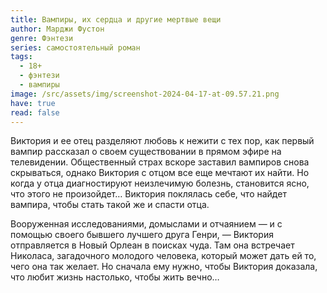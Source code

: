 ```yaml
---
title: Вампиры, их сердца и другие мертвые вещи
author: Марджи Фустон
genre: Фэнтези
series: самостоятельный роман
tags:
  - 18+
  - фэнтези
  - вампиры
image: /src/assets/img/screenshot-2024-04-17-at-09.57.21.png
have: true
read: false
---
```

Виктория и ее отец разделяют любовь к нежити с тех пор, как первый вампир рассказал о своем существовании в прямом эфире на телевидении. Общественный страх вскоре заставил вампиров снова скрываться, однако Виктория с отцом все еще мечтают их найти. Но когда у отца диагностируют неизлечимую болезнь, становится ясно, что этого не произойдет… Виктория поклялась себе, что найдет вампира, чтобы стать такой же и спасти отца.



Вооруженная исследованиями, домыслами и отчаянием — и с помощью своего бывшего лучшего друга Генри, — Виктория отправляется в Новый Орлеан в поисках чуда. Там она встречает Николаса, загадочного молодого человека, который может дать ей то, чего она так желает. Но сначала ему нужно, чтобы Виктория доказала, что любит жизнь настолько, чтобы жить вечно…
